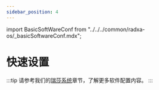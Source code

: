 ```yaml
---
sidebar_position: 4
---
```


import BasicSoftWareConf from "../../../common/radxa-os/\_basicSoftwareConf.mdx";

# 快速设置

<BasicSoftWareConf model="rock-5b" rsetup_path="../radxa-os/rsetup#system-update" product="Radxa ROCK 5B" />

:::tip
请参考我们的[瑞莎系统](../radxa-os/)章节，了解更多软件配置内容。
:::

